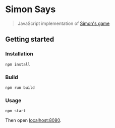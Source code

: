 # Simon Says

> JavaScript implementation of [Simon's game](<https://en.wikipedia.org/wiki/Simon_(game)>)

## Getting started

### Installation

```shell
npm install
```

### Build

```shell
npm run build
```

### Usage

```shell
npm start
```

Then open [localhost:8080](http://localhost:8080).

